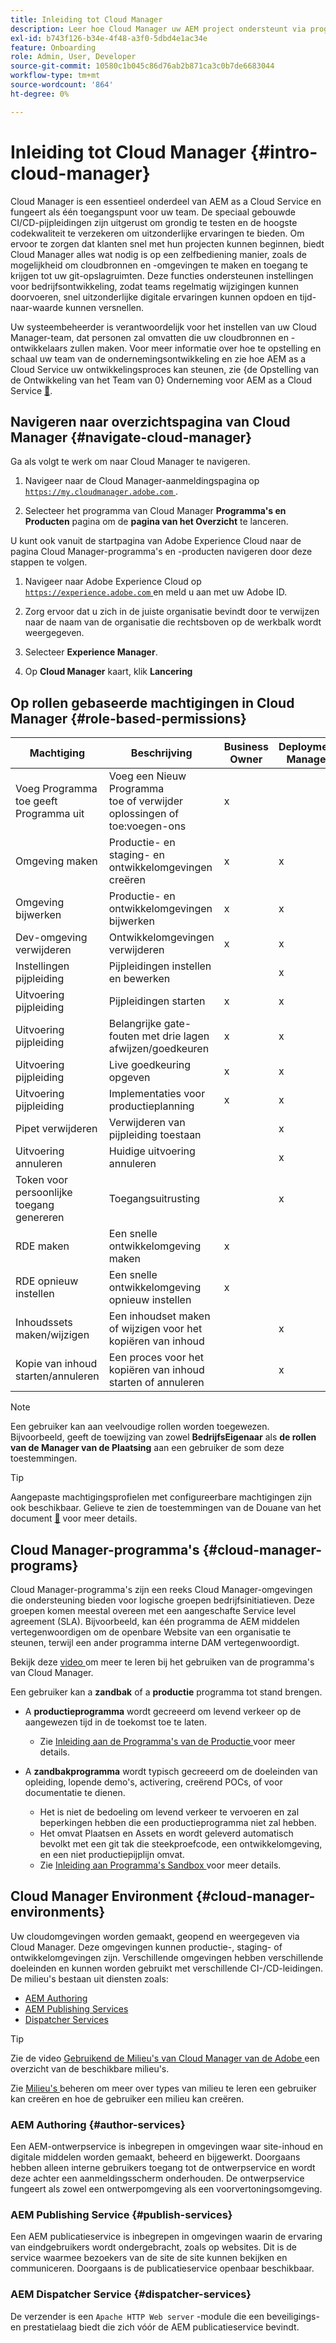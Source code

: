 ```yaml
---
title: Inleiding tot Cloud Manager
description: Leer hoe Cloud Manager uw AEM project ondersteunt via programma's, omgevingen en pijpleidingen.
exl-id: b743f126-b34e-4f48-a3f0-5dbd4e1ac34e
feature: Onboarding
role: Admin, User, Developer
source-git-commit: 10580c1b045c86d76ab2b871ca3c0b7de6683044
workflow-type: tm+mt
source-wordcount: '864'
ht-degree: 0%

---
```



# Inleiding tot Cloud Manager {#intro-cloud-manager}

Cloud Manager is een essentieel onderdeel van AEM as a Cloud Service en fungeert als één toegangspunt voor uw team. De speciaal gebouwde CI/CD-pijpleidingen zijn uitgerust om grondig te testen en de hoogste codekwaliteit te verzekeren om uitzonderlijke ervaringen te bieden. Om ervoor te zorgen dat klanten snel met hun projecten kunnen beginnen, biedt Cloud Manager alles wat nodig is op een zelfbediening manier, zoals de mogelijkheid om cloudbronnen en -omgevingen te maken en toegang te krijgen tot uw git-opslagruimten. Deze functies ondersteunen instellingen voor bedrijfsontwikkeling, zodat teams regelmatig wijzigingen kunnen doorvoeren, snel uitzonderlijke digitale ervaringen kunnen opdoen en tijd-naar-waarde kunnen versnellen.

Uw systeembeheerder is verantwoordelijk voor het instellen van uw Cloud Manager-team, dat personen zal omvatten die uw cloudbronnen en -ontwikkelaars zullen maken. Voor meer informatie over hoe te opstelling en schaal uw team van de ondernemingsontwikkeling en zie hoe AEM as a Cloud Service uw ontwikkelingsproces kan steunen, zie {de Opstelling van de Ontwikkeling van het Team van 0} Onderneming voor AEM as a Cloud Service [&#128279;](/help/implementing/cloud-manager/managing-code/enterprise-team-dev-setup.md).

## Navigeren naar overzichtspagina van Cloud Manager {#navigate-cloud-manager}

Ga als volgt te werk om naar Cloud Manager te navigeren.

1. Navigeer naar de Cloud Manager-aanmeldingspagina op [`https://my.cloudmanager.adobe.com` ](https://my.cloudmanager.adobe.com/) .

1. Selecteer het programma van Cloud Manager **Programma&#39;s en Producten** pagina om de **pagina van het Overzicht** te lanceren.

U kunt ook vanuit de startpagina van Adobe Experience Cloud naar de pagina Cloud Manager-programma&#39;s en -producten navigeren door deze stappen te volgen.

1. Navigeer naar Adobe Experience Cloud op [`https://experience.adobe.com` ](https://experience.adobe.com) en meld u aan met uw Adobe ID.

1. Zorg ervoor dat u zich in de juiste organisatie bevindt door te verwijzen naar de naam van de organisatie die rechtsboven op de werkbalk wordt weergegeven.

1. Selecteer **Experience Manager**.

1. Op **Cloud Manager** kaart, klik **Lancering**

## Op rollen gebaseerde machtigingen in Cloud Manager {#role-based-permissions}

| Machtiging | Beschrijving | Business Owner | Deployment Manager | Program Manager | Developer |
|--- |--- |--- |--- |--- |--- |
| Voeg Programma <br> toe geeft Programma uit | Voeg een Nieuw Programma <br> toe of verwijder oplossingen of toe:voegen-ons | x |  |  |  |
| Omgeving maken | Productie- en staging- en ontwikkelomgevingen creëren | x | x |  |  |
| Omgeving bijwerken | Productie- en ontwikkelomgevingen bijwerken | x | x |  |  |
| Dev-omgeving verwijderen | Ontwikkelomgevingen verwijderen | x | x |  |  |
| Instellingen pijpleiding | Pijpleidingen instellen en bewerken |  | x |  |  |
| Uitvoering pijpleiding | Pijpleidingen starten | x | x |  |  |
| Uitvoering pijpleiding | Belangrijke gate-fouten met drie lagen afwijzen/goedkeuren | x | x | x |  |
| Uitvoering pijpleiding | Live goedkeuring opgeven | x | x | x |  |
| Uitvoering pijpleiding | Implementaties voor productieplanning | x | x | x |  |
| Pipet verwijderen | Verwijderen van pijpleiding toestaan |  | x |  |  |
| Uitvoering annuleren | Huidige uitvoering annuleren |  | x |  |  |
| Token voor persoonlijke toegang genereren | Toegangsuitrusting |  | x |  | x |
| RDE maken | Een snelle ontwikkelomgeving maken | x |  |  | x |
| RDE opnieuw instellen | Een snelle ontwikkelomgeving opnieuw instellen | x |  |  | x |
| Inhoudssets maken/wijzigen | Een inhoudset maken of wijzigen voor het kopiëren van inhoud |  | x |  |  |
| Kopie van inhoud starten/annuleren | Een proces voor het kopiëren van inhoud starten of annuleren |  | x |  |  |

>[!NOTE]
>
>Een gebruiker kan aan veelvoudige rollen worden toegewezen. Bijvoorbeeld, geeft de toewijzing van zowel **BedrijfsEigenaar** als **de rollen van de Manager van de Plaatsing** aan een gebruiker de som deze toestemmingen.

>[!TIP]
>
>Aangepaste machtigingsprofielen met configureerbare machtigingen zijn ook beschikbaar. Gelieve te zien de toestemmingen van de Douane van het document [&#128279;](/help/implementing/cloud-manager/custom-permissions.md) voor meer details.

## Cloud Manager-programma&#39;s {#cloud-manager-programs}

Cloud Manager-programma&#39;s zijn een reeks Cloud Manager-omgevingen die ondersteuning bieden voor logische groepen bedrijfsinitiatieven. Deze groepen komen meestal overeen met een aangeschafte Service level agreement (SLA). Bijvoorbeeld, kan één programma de AEM middelen vertegenwoordigen om de openbare Website van een organisatie te steunen, terwijl een ander programma interne DAM vertegenwoordigt.


Bekijk deze [ video ](https://experienceleague.adobe.com/docs/experience-manager-learn/cloud-service/cloud-manager/programs.html) om meer te leren bij het gebruiken van de programma&#39;s van Cloud Manager.

Een gebruiker kan a **zandbak** of a **productie** programma tot stand brengen.

* A **productieprogramma** wordt gecreeerd om levend verkeer op de aangewezen tijd in de toekomst toe te laten.
   * Zie [ Inleiding aan de Programma&#39;s van de Productie ](/help/implementing/cloud-manager/getting-access-to-aem-in-cloud/introduction-production-programs.md) voor meer details.

* A **zandbakprogramma** wordt typisch gecreeerd om de doeleinden van opleiding, lopende demo&#39;s, activering, creërend POCs, of voor documentatie te dienen.
   * Het is niet de bedoeling om levend verkeer te vervoeren en zal beperkingen hebben die een productieprogramma niet zal hebben.
   * Het omvat Plaatsen en Assets en wordt geleverd automatisch bevolkt met een git tak die steekproefcode, een ontwikkelomgeving, en een niet productiepijplijn omvat.
   * Zie [ Inleiding aan Programma&#39;s Sandbox ](/help/implementing/cloud-manager/getting-access-to-aem-in-cloud/introduction-sandbox-programs.md) voor meer details.

## Cloud Manager Environment {#cloud-manager-environments}

Uw cloudomgevingen worden gemaakt, geopend en weergegeven via Cloud Manager. Deze omgevingen kunnen productie-, staging- of ontwikkelomgevingen zijn. Verschillende omgevingen hebben verschillende doeleinden en kunnen worden gebruikt met verschillende CI-/CD-leidingen. De milieu&#39;s bestaan uit diensten zoals:

* [AEM Authoring](#author-services)
* [AEM Publishing Services](#publish-services)
* [Dispatcher Services](#dispatcher-services)

>[!TIP]
>
> Zie de video [ Gebruikend de Milieu&#39;s van Cloud Manager van de Adobe ](https://experienceleague.adobe.com/docs/experience-manager-learn/cloud-service/cloud-manager/environments.html) een overzicht van de beschikbare milieu&#39;s.
>
>Zie [ Milieu&#39;s ](/help/implementing/cloud-manager/manage-environments.md) beheren om meer over types van milieu te leren een gebruiker kan creëren en hoe de gebruiker een milieu kan creëren.

### AEM Authoring {#author-services}

Een AEM-ontwerpservice is inbegrepen in omgevingen waar site-inhoud en digitale middelen worden gemaakt, beheerd en bijgewerkt. Doorgaans hebben alleen interne gebruikers toegang tot de ontwerpservice en wordt deze achter een aanmeldingsscherm onderhouden. De ontwerpservice fungeert als zowel een ontwerpomgeving als een voorvertoningsomgeving.

### AEM Publishing Service {#publish-services}

Een AEM publicatieservice is inbegrepen in omgevingen waarin de ervaring van eindgebruikers wordt ondergebracht, zoals op websites. Dit is de service waarmee bezoekers van de site de site kunnen bekijken en communiceren. Doorgaans is de publicatieservice openbaar beschikbaar.

### AEM Dispatcher Service {#dispatcher-services}

De verzender is een `Apache HTTP Web server` -module die een beveiligings- en prestatielaag biedt die zich vóór de AEM publicatieservice bevindt.
